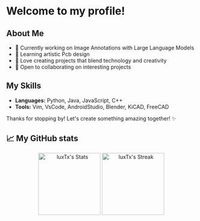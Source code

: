 # Welcome to my profile!

## About Me
- 🚀 Currently working on Image Annotations with Large Language Models
- 🌱 Learning artistic Pcb design
- 🎨 Love creating projects that blend technology and creativity
- 🤝 Open to collaborating on interesting projects

## My Skills
- **Languages:** Python, Java, JavaScript, C++
- **Tools:** Vim, VsCode, AndroidStudio, Blender, KiCAD, FreeCAD

Thanks for stopping by! Let's create something amazing together! ✨

## 📈 My GitHub stats

<div class="badges-githubstats">
  <p align="center">
    <img src="https://github-readme-stats.vercel.app/api?username=luxTx&show_icons=true&text_color=515251&title_color=ffffff&icon_color=40c463&theme=transparent&hide_border=true&count_private=true" alt="luxTx's Stats" height="165">
    <img src="https://github-readme-streak-stats.herokuapp.com/?user=luxTx&theme=shadow-green&hide_border=true" alt="luxTx's Streak" height="165">
  </p>
</div>
